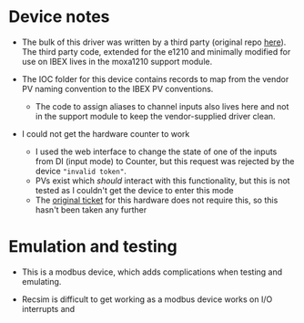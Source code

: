 # Device notes

* The bulk of this driver was written by a third party (original repo [here](https://gitlab.com/LBCS-ELI-BL/epics-ioc-moxa-e12xx_pub)). The third party code, extended for the e1210 and minimally modified for use on IBEX lives in the moxa1210 support module.

* The IOC folder for this device contains records to map from the vendor PV naming convention to the IBEX PV conventions.
    * The code to assign aliases to channel inputs also lives here and not in the support module to keep the vendor-supplied driver clean.

* I could not get the hardware counter to work
   * I used the web interface to change the state of one of the inputs from DI (input mode) to Counter, but this request was rejected by the device `"invalid token"`.
   * PVs exist which _should_ interact with this functionality, but this is not tested as I couldn't get the device to enter this mode
   * The [original ticket](https://github.com/ISISComputingGroup/IBEX/issues/3269) for this hardware does not require this, so this hasn't been taken any further


# Emulation and testing

* This is a modbus device, which adds complications when testing and emulating.

* Recsim is difficult to get working as a modbus device works on I/O interrupts and 